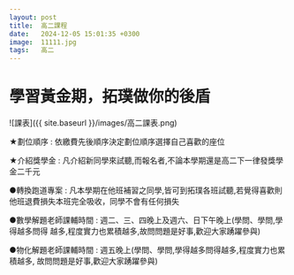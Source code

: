 ```yaml
---
layout: post
title:  高二課程
date:   2024-12-05 15:01:35 +0300
image:  11111.jpg
tags:   高二
---
```

# 學習黃金期，拓璞做你的後盾

![課表]({{ site.baseurl }}/images/高二課表.png)


★劃位順序 : 依繳費先後順序決定劃位順序選擇自己喜歡的座位

★介紹獎學金 : 凡介紹新同學來試聽,而報名者,不論本學期還是高二下一律發獎學金二千元

●轉換跑道專案 : 凡本學期在他班補習之同學,皆可到拓璞各班試聽,若覺得喜歡則他班退費損失本班完全吸收，同學不會有任何損失

●數學解題老師課輔時間 : 週二、三、四晚上及週六、日下午晚上(學問、學問,學得越多問得
越多,程度實力也累積越多,故問問題是好事,歡迎大家踴躍參與)

●物化解題老師課輔時間 : 週五晚上(學問、學問,學得越多問得越多,程度實力也累積越多,
故問問題是好事,歡迎大家踴躍參與)





